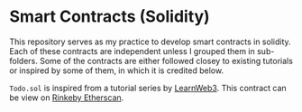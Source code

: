 # Smart Contracts (Solidity)

This repository serves as my practice to develop smart contracts in solidity. Each of these contracts are independent unless I grouped them in sub-folders. Some of the contracts are either followed closey to existing tutorials or inspired by some of them, in which it is credited below.

`Todo.sol` is inspired from a tutorial series by [LearnWeb3](https://learnweb3.io/courses/c1d7081b-63a9-4c6e-b35c-9fcbbad418b2/lessons/18dad5bd-3a51-4d2e-944e-db37edd74855). This contract can be view on [Rinkeby Etherscan](https://rinkeby.etherscan.io/address/0x411d05399d43f3af83f334362e879c259175fc10).
